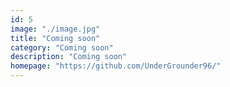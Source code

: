 ```yaml
---
id: 5
image: "./image.jpg"
title: "Coming soon"
category: "Coming soon"
description: "Coming soon"
homepage: "https://github.com/UnderGrounder96/"
---
```

